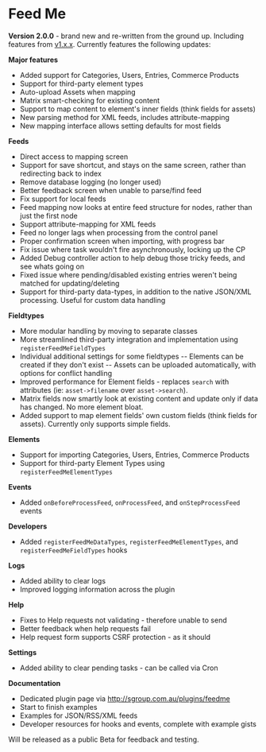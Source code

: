 # Feed Me

**Version 2.0.0** - brand new and re-written from the ground up. Including features from [v1.x.x](https://github.com/engram-design/FeedMe). Currently features the following updates:

**Major features**
- Added support for Categories, Users, Entries, Commerce Products
- Support for third-party element types
- Auto-upload Assets when mapping
- Matrix smart-checking for existing content
- Support to map content to element's inner fields (think fields for assets)
- New parsing method for XML feeds, includes attribute-mapping
- New mapping interface allows setting defaults for most fields


**Feeds**
- Direct access to mapping screen
- Support for save shortcut, and stays on the same screen, rather than redirecting back to index
- Remove database logging (no longer used)
- Better feedback screen when unable to parse/find feed
- Fix support for local feeds
- Feed mapping now looks at entire feed structure for nodes, rather than just the first node
- Support attribute-mapping for XML feeds
- Feed no longer lags when processing from the control panel
- Proper confirmation screen when importing, with progress bar
- Fix issue where task wouldn't fire asynchronously, locking up the CP
- Added Debug controller action to help debug those tricky feeds, and see whats going on
- Fixed issue where pending/disabled existing entries weren't being matched for updating/deleting
- Support for third-party data-types, in addition to the native JSON/XML processing. Useful for custom data handling


**Fieldtypes**
- More modular handling by moving to separate classes
- More streamlined third-party integration and implementation using `registerFeedMeFieldTypes`
- Individual additional settings for some fieldtypes
-- Elements can be created if they don't exist
-- Assets can be uploaded automatically, with options for conflict handling
- Improved performance for Element fields - replaces `search` with attributes (ie: `asset->filename` over `asset->search`).
- Matrix fields now smartly look at existing content and update only if data has changed. No more element bloat.
- Added support to map element fields' own custom fields (think fields for assets). Currently only supports simple fields.


**Elements**
- Support for importing Categories, Users, Entries, Commerce Products
- Support for third-party Element Types using `registerFeedMeElementTypes`


**Events**
- Added `onBeforeProcessFeed`, `onProcessFeed`, and `onStepProcessFeed` events


**Developers**
- Added `registerFeedMeDataTypes`, `registerFeedMeElementTypes`, and `registerFeedMeFieldTypes` hooks


**Logs**
- Added ability to clear logs
- Improved logging information across the plugin


**Help**
- Fixes to Help requests not validating - therefore unable to send
- Better feedback when help requests fail
- Help request form supports CSRF protection - as it should


**Settings**
- Added ability to clear pending tasks - can be called via Cron


**Documentation**
- Dedicated plugin page via http://sgroup.com.au/plugins/feedme
- Start to finish examples
- Examples for JSON/RSS/XML feeds
- Developer resources for hooks and events, complete with example gists


Will be released as a public Beta for feedback and testing.
